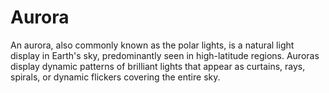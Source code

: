 # Aurora
An aurora, also commonly known as the polar lights, is a natural light display in Earth's sky, predominantly seen in high-latitude regions. Auroras display dynamic patterns of brilliant lights that appear as curtains, rays, spirals, or dynamic flickers covering the entire sky.
